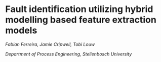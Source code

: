 # Fault identification utilizing hybrid modelling based feature extraction models
*Fabian Ferreira, Jamie Cripwell, Tobi Louw*

*Department of Process Engineering, Stellenbosch University*

